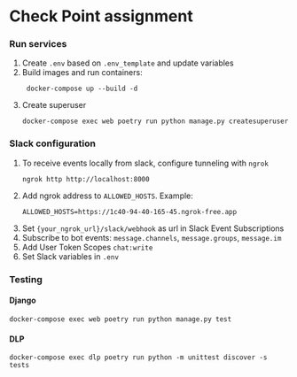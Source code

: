 # Check Point assignment

### Run services
1. Create `.env` based on `.env_template` and update variables
2. Build images and run containers:
   ```
    docker-compose up --build -d
   ```
3. Create superuser
    ```
    docker-compose exec web poetry run python manage.py createsuperuser
    ```

### Slack configuration
1. To receive events locally from slack, configure tunneling with `ngrok`
    ```
   ngrok http http://localhost:8000 
   ```
2. Add ngrok address to `ALLOWED_HOSTS`. Example:
    ```
    ALLOWED_HOSTS=https://1c40-94-40-165-45.ngrok-free.app
   ```
3. Set `{your_ngrok_url}/slack/webhook` as url in Slack Event Subscriptions
4. Subscribe to bot events: `message.channels`, `message.groups`, `message.im`
5. Add User Token Scopes `chat:write`
6. Set Slack variables in `.env`

### Testing

#### Django
```
docker-compose exec web poetry run python manage.py test
```
#### DLP
```
docker-compose exec dlp poetry run python -m unittest discover -s tests
```